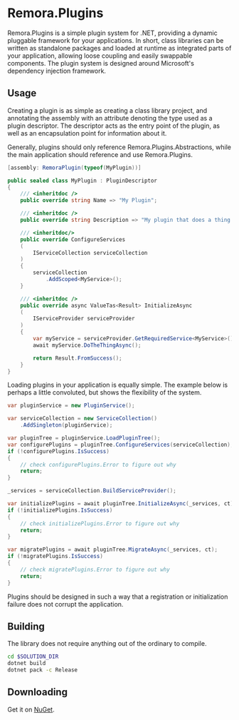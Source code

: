 Remora.Plugins
==============

Remora.Plugins is a simple plugin system for .NET, providing a dynamic pluggable
framework for your applications. In short, class libraries can be written as 
standalone packages and loaded at runtime as integrated parts of your 
application, allowing loose coupling and easily swappable components. The plugin 
system is designed around Microsoft's dependency injection framework.

## Usage
Creating a plugin is as simple as creating a class library project, and 
annotating the assembly with an attribute denoting the type used as a plugin 
descriptor. The descriptor acts as the entry point of the plugin, as well as an
encapsulation point for information about it.

Generally, plugins should only reference Remora.Plugins.Abstractions, while the
main application should reference and use Remora.Plugins.

```c#
[assembly: RemoraPlugin(typeof(MyPlugin))]

public sealed class MyPlugin : PluginDescriptor
{
    /// <inheritdoc />
    public override string Name => "My Plugin";

    /// <inheritdoc />
    public override string Description => "My plugin that does a thing.";

    /// <inheritdoc/>
    public override ConfigureServices
    (
        IServiceCollection serviceCollection
    )
    {
        serviceCollection
            .AddScoped<MyService>();
    }

    /// <inheritdoc />
    public override async ValueTas<Result> InitializeAsync
    (
        IServiceProvider serviceProvider
    )
    {
        var myService = serviceProvider.GetRequiredService<MyService>();
        await myService.DoTheThingAsync();

        return Result.FromSuccess();
    }
}
```

Loading plugins in your application is equally simple. The example below is
perhaps a little convoluted, but shows the flexibility of the system.

```c#
var pluginService = new PluginService();

var serviceCollection = new ServiceCollection()
    .AddSingleton(pluginService);

var pluginTree = pluginService.LoadPluginTree();
var configurePlugins = pluginTree.ConfigureServices(serviceCollection);
if (!configurePlugins.IsSuccess)
{
    // check configurePlugins.Error to figure out why
    return;
}

_services = serviceCollection.BuildServiceProvider();

var initializePlugins = await pluginTree.InitializeAsync(_services, ct);
if (!initializePlugins.IsSuccess)
{
    // check initializePlugins.Error to figure out why
    return;
}

var migratePlugins = await pluginTree.MigrateAsync(_services, ct);
if (!migratePlugins.IsSuccess)
{
    // check migratePlugins.Error to figure out why
    return;
}

```

Plugins should be designed in such a way that a registration or initialization 
failure does not corrupt the application.

## Building
The library does not require anything out of the ordinary to compile.

```bash
cd $SOLUTION_DIR
dotnet build
dotnet pack -c Release
```

## Downloading
Get it on [NuGet][1].


[1]: https://www.nuget.org/packages/Remora.Plugins/
